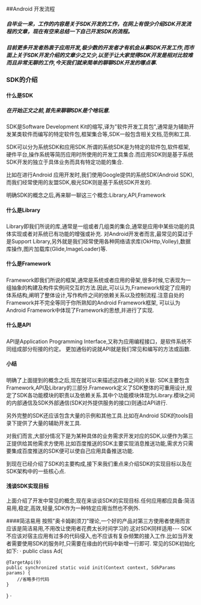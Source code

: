 ##Android 开发流程
##### 自毕业一来，工作的内容是关于SDK开发的工作，在网上有很少介绍SDK开发流程的文章，现在有空来总结一下自己开发SDK的流程。

##### 目前更多开发者热衷于应用开发,极少数的开发者才有机会从事SDK开发工作,而市面上关于SDK开发介绍的文章少之又少,以至于让大家觉得SDK开发是相对比较难而且非常无聊的工作,今天我们就来简单的聊聊SDK开发的哪点事.

### SDK的介绍
#### 什么是SDK
##### 在开始正文之前,首先来聊聊SDK是个啥玩意.
SDK是Software Development Kit的缩写,译为"软件开发工具包",通常是为辅助开发某类软件而编写的特定软件包,框架集合等,SDK一般包含相关文档,范例和工具.
      
SDK可以分为系统SDK和应用SDK.所谓的系统SDK是为特定的软件包,软件框架,硬件平台,操作系统等简历应用时所使用的开发工具集合.而应用SDK则是基于系统SDK开发的独立于具体业务而具有特定功能的集合.
      
比如在进行Android 应用开发时,我们使用Google提供的系统SDK(Android SDK),而我们经常使用的友盟SDK,极光SDK则是基于系统SDK开发的.
      
明确SDK的概念之后,再来聊一聊这三个概念:Library,API,Framework
      
#### 什么是Library
##### 
Library即我们所说的库,通常是一组或者几组类的集合,通常是应用中某些功能的具体实现或者对系统已有功能的增强或补充.
对Android开发者而言,最常见的莫过于是Support Library,另外就是我们经常使用各种网络请求库(OkHttp,Volley),数据库操作,图片加载库(Glide,ImageLoader)等.
#### 什么是Framework
##### 
Framework即我们所说的框架,通常是系统或者应用的骨架,很多时候,它表现为一组抽象的构建及构件实例间交互的方法.因此,可以认为,Framework规定了应用的体系结构,阐明了整体设计,写作构件之间的依赖关系以及控制流程.注意自处的Framework并不完全等同于你所熟知的Android Framework框架,
可以认为Android Framework中体现了Framework的思想,并进行了实现.

#### 什么是API
#####
API是Application Programming Interface,又称为应用编程接口，是软件系统不同组成部分衔接的约定。
更加通俗的说就API就是我们常见和编写的方法或函数.
#### 小结
#####
明确了上面提到的概念之后,现在就可以来描述这四者之间的关联:
SDK主要包含Framework,API及Library的三部分.Framework定义了SDK整体的可重用设计,规定了SDK各功能模块的职责以及依赖关系.其中个功能模块体现为Library.模块之间的内部通信及SDK外部通信(SDK对外提供服务的接口)则通过API进行.

另外完整的SDK还应该包含大量的示例和其他工具.比如在Android SDK的tools目录下提供了大量的辅助开发工具.

对我们而言,大部分情况下是为某种具体的业务需求开发对应的SDK,以便作为第三正提供给其他需求方使用.比如百度推送的SDK主要实现消息推送功能,需求方只需要集成百度推送的SDK便可以使自己应用具备推送功能.

到现在已经介绍了SDK的主要构成,接下来我们重点来介绍SDK的实现目标以及在SDK架构中的一些核心点.

#### 浅谈SDK实现目标
上面介绍了开发中常见的概念,现在来谈谈SDK的实现目标.任何应用都应具备:简洁易用,稳定,高效,轻量,SDK作为一种特定应用当然也不例外.

####简洁易用
按照"奥卡姆剃须刀"理论,一个好的产品对第三方使用者使用而言应该是简洁易用,不用改让使用者花费太长时间学习的.这对SDK同样适用---
SDK不应该对宿主应用有过多的代码侵入,也不应该有复杂频繁的接入工作.比如当开发者需要使用SDK的服务时,只需要在缘由的代码中新增一行即可.
常见的SDK初始化如下:
·
public class Ad{

    @TargetApi(9)
    public synchronized static void init(Context context, SdkParams params) {
        //省略多行代码
    }
}
·
